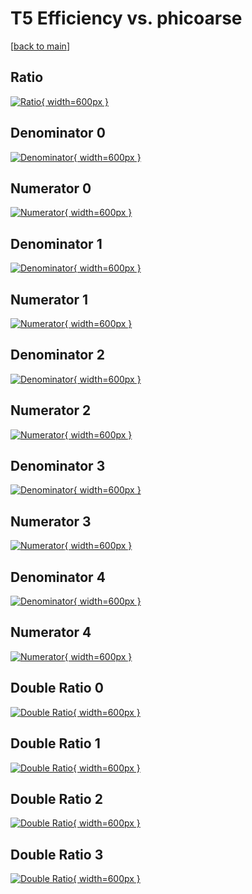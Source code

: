 # T5 Efficiency vs. phicoarse

[[back to main](./)]



## Ratio

[![Ratio](../mtv/var/T5_xtr_321_0_eff_phicoarse.png){ width=600px }](../mtv/var/T5_xtr_321_0_eff_phicoarse.pdf)

## Denominator 0

[![Denominator](../mtv/den/T5_xtr_321_0_eff_phicoarse_den0.png){ width=600px }](../mtv/den/T5_xtr_321_0_eff_phicoarse_den0.pdf)

## Numerator 0

[![Numerator](../mtv/num/T5_xtr_321_0_eff_phicoarse_num0.png){ width=600px }](../mtv/num/T5_xtr_321_0_eff_phicoarse_num0.pdf)

## Denominator 1

[![Denominator](../mtv/den/T5_xtr_321_0_eff_phicoarse_den1.png){ width=600px }](../mtv/den/T5_xtr_321_0_eff_phicoarse_den1.pdf)

## Numerator 1

[![Numerator](../mtv/num/T5_xtr_321_0_eff_phicoarse_num1.png){ width=600px }](../mtv/num/T5_xtr_321_0_eff_phicoarse_num1.pdf)

## Denominator 2

[![Denominator](../mtv/den/T5_xtr_321_0_eff_phicoarse_den2.png){ width=600px }](../mtv/den/T5_xtr_321_0_eff_phicoarse_den2.pdf)

## Numerator 2

[![Numerator](../mtv/num/T5_xtr_321_0_eff_phicoarse_num2.png){ width=600px }](../mtv/num/T5_xtr_321_0_eff_phicoarse_num2.pdf)

## Denominator 3

[![Denominator](../mtv/den/T5_xtr_321_0_eff_phicoarse_den3.png){ width=600px }](../mtv/den/T5_xtr_321_0_eff_phicoarse_den3.pdf)

## Numerator 3

[![Numerator](../mtv/num/T5_xtr_321_0_eff_phicoarse_num3.png){ width=600px }](../mtv/num/T5_xtr_321_0_eff_phicoarse_num3.pdf)

## Denominator 4

[![Denominator](../mtv/den/T5_xtr_321_0_eff_phicoarse_den4.png){ width=600px }](../mtv/den/T5_xtr_321_0_eff_phicoarse_den4.pdf)

## Numerator 4

[![Numerator](../mtv/num/T5_xtr_321_0_eff_phicoarse_num4.png){ width=600px }](../mtv/num/T5_xtr_321_0_eff_phicoarse_num4.pdf)

## Double Ratio 0

[![Double Ratio](../mtv/ratio/T5_xtr_321_0_eff_phicoarse_ratio0.png){ width=600px }](../mtv/ratio/T5_xtr_321_0_eff_phicoarse_ratio0.pdf)

## Double Ratio 1

[![Double Ratio](../mtv/ratio/T5_xtr_321_0_eff_phicoarse_ratio1.png){ width=600px }](../mtv/ratio/T5_xtr_321_0_eff_phicoarse_ratio1.pdf)

## Double Ratio 2

[![Double Ratio](../mtv/ratio/T5_xtr_321_0_eff_phicoarse_ratio2.png){ width=600px }](../mtv/ratio/T5_xtr_321_0_eff_phicoarse_ratio2.pdf)

## Double Ratio 3

[![Double Ratio](../mtv/ratio/T5_xtr_321_0_eff_phicoarse_ratio3.png){ width=600px }](../mtv/ratio/T5_xtr_321_0_eff_phicoarse_ratio3.pdf)

